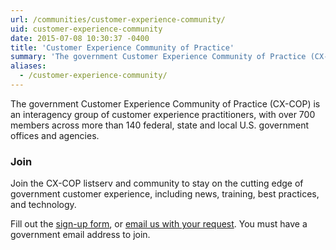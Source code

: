 ```yaml
---
url: /communities/customer-experience-community/
uid: customer-experience-community
date: 2015-07-08 10:30:37 -0400
title: 'Customer Experience Community of Practice'
summary: 'The government Customer Experience Community of Practice (CX-COP) is an interagency group of customer experience practitioners, with over 700 members across more than 140 federal, state and local U.S. government offices and agencies.'
aliases:
  - /customer-experience-community/
---
```


The government Customer Experience Community of Practice (CX-COP) is an interagency group of customer experience practitioners, with over 700 members across more than 140 federal, state and local U.S. government offices and agencies.

### Join

Join the CX-COP listserv and community to stay on the cutting edge of government customer experience, including news, training, best practices, and technology.

Fill out the [sign-up form](https://docs.google.com/a/gsa.gov/forms/d/1hzJbZChUg2TRLi_MiC4nAbB-HKUOerBF2kL0qO38fPo/viewform), or [email us with your request](mailto:simchah.suveyke-bogin@gsa.gov?subject=Subscribe%20to%20CX-COP). You must have a government email address to join.
